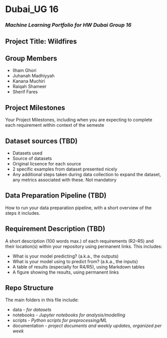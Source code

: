 # **Dubai_UG 16**
### *Machine Learning Portfolio for HW Dubai Group 16*

## Project Title: Wildfires

## Group Members
  - Ilham Ghori
  - Juhanah Madhiyyah
  - Kanana Muchiri
  - Raiqah Shameer
  - Sherif Fares

## Project Milestones 
Your Project Milestones, including when you are expecting to complete each requirement within 
context of the semeste

## Dataset sources (TBD)
  - Datasets used
  - Source of datasets
  - Original licsence for each source
  - 2 specific examples from dataset presented nicely
  - Any additional steps taken during data collection to expand the dataset, any metrics associated
    with these. Not mandatory

## Data Preparation Pipeline (TBD)
 How to run your data preparation pipeline, with a short overview of the steps it includes.

## Requirement Description (TBD)
A short description (100 words max.) of each requirements (R2–R5) and their location(s) within your 
repository using permanent links. This includes:
 - What is your model predicting? (a.k.a., the outputs)
 - What is your model using to predict from? (a.k.a., the inputs)
 - A table of results (especially for R4/R5), using Markdown tables
 - A figure showing the results, using permanent links

## Repo Structure
The main folders in this file include:
  - data - *for datasets*
  - notebooks  - *Jupyter notebooks for analysis/modelling*
  - scripts - *Python scripts for preprocessing/ML*
  - documentation - *project documents and weekly updates, organized per week*
